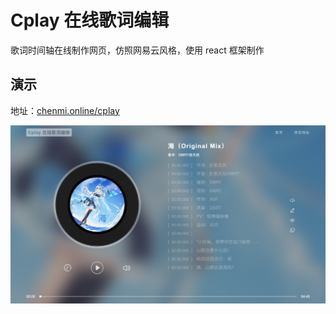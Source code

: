 # Cplay 在线歌词编辑

歌词时间轴在线制作网页，仿照网易云风格，使用 react 框架制作

## 演示

地址：[chenmi.online/cplay](https://www.cplay.work)

![网站样式](demo.png)
